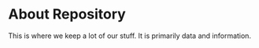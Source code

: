 # About **R**epository

This is where we keep a lot of our stuff. It is primarily data and information.
